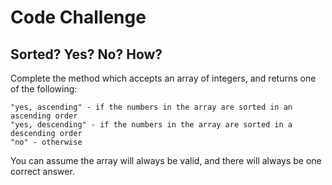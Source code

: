 <h1>Code Challenge</h1>
<h2>Sorted? Yes? No? How?</h2>

Complete the method which accepts an array of integers, and returns one of the following:
```
"yes, ascending" - if the numbers in the array are sorted in an ascending order
"yes, descending" - if the numbers in the array are sorted in a descending order
"no" - otherwise
```
You can assume the array will always be valid, and there will always be one correct answer.